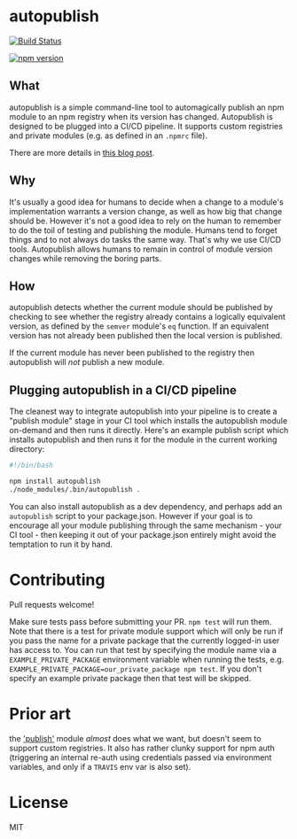 # autopublish

[![Build Status](https://jenkins-external.tools.earnest.com/buildStatus/icon?job=meetearnest/autopublish/master)](https://jenkins.tools.earnest.com/blue/organizations/jenkins/meetearnest%2Fautopublish/activity/)

[![npm version](https://badge.fury.io/js/autopublish.svg)](https://badge.fury.io/js/autopublish)

## What
autopublish is a simple command-line tool to automagically publish an npm module to an npm registry when its version has changed. Autopublish is designed to be plugged into a CI/CD pipeline. It supports custom registries and private modules (e.g. as defined in an `.npmrc` file).

There are more details in [this blog post](https://medium.com/earnest-engineering/autopublish-your-npm-modules-1f0f5ebc64c5).

## Why
It's usually a good idea for humans to decide when a change to a module's implementation warrants a version change, as well as how big that change should be. However it's not a good idea to rely on the human to remember to do the toil of testing and publishing the module. Humans tend to forget things and to not always do tasks the same way. That's why we use CI/CD tools. Autopublish allows humans to remain in control of module version changes while removing the boring parts.

## How
autopublish detects whether the current module should be published by checking to see whether the registry already contains a logically equivalent version, as defined by the `semver` module's `eq` function. If an equivalent version has not already been published then the local version is published.

If the current module has never been published to the registry then autopublish will *not* publish a new module.

## Plugging autopublish in a CI/CD pipeline
The cleanest way to integrate autopublish into your pipeline is to create a "publish module" stage in your CI tool which installs the autopublish module on-demand and then runs it directly. Here's an example publish script which installs autopublish and then runs it for the module in the current working directory:
``` publish.sh
#!/bin/bash

npm install autopublish
./node_modules/.bin/autopublish .
```

You can also install autopublish as a dev dependency, and perhaps add an `autopublish` script to your package.json. However if your goal is to encourage all your module publishing through the same mechanism - your CI tool - then keeping it out of your package.json entirely might avoid the temptation to run it by hand.

# Contributing
Pull requests welcome!

Make sure tests pass before submitting your PR. `npm test` will run them. Note that there is a test for private module support which will only be run if you pass the name for a private package that the currently logged-in user has access to. You can run that test by specifying the module name via a `EXAMPLE_PRIVATE_PACKAGE` environment variable when running the tests, e.g. `EXAMPLE_PRIVATE_PACKAGE=our_private_package npm test`. If you don't specify an example private package then that test will be skipped.

# Prior art
the ['publish'](https://www.npmjs.com/package/publish) module *almost* does what we want, but doesn't seem to support custom registries. It also has rather clunky support for npm auth (triggering an internal re-auth using credentials passed via environment variables, and only if a `TRAVIS` env var is also set).

# License
MIT
